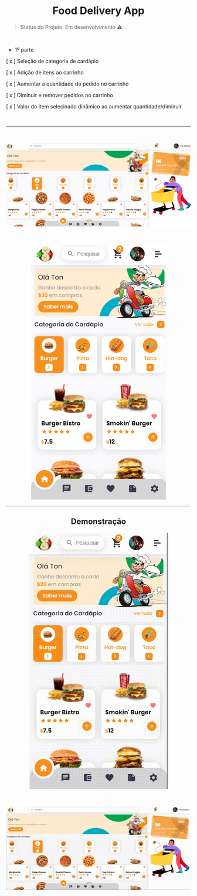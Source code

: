 <h1 align="center"> Food Delivery App </h1>

> Status do Projeto: Em desenvolvimento ⚠️

<br />

- 1º parte

[ x ] Seleção de categoria de cardápio

[ x ] Adição de itens ao carrinho

[ x ] Aumentar a quantidade do pedido no carrinho

[ x ] Diminuir e remover pedidos no carrinho

[ x ] Valor do item selecinado dinâmico ao aumentar quantidade/diminuir

<br />

___
<br />

![](/src/assets/2022-04-30%20(1).png)

<br />

<div align="center">

![](/src/assets/2022-04-30%20(2).png)

</div>

___

<div align="center">

## Demonstração

![](/src/assets/videos/2022-04-30-21-05-11.gif)

</div>

 <br />

![](/src/assets/videos/2022-04-30-21-10-26.gif)

